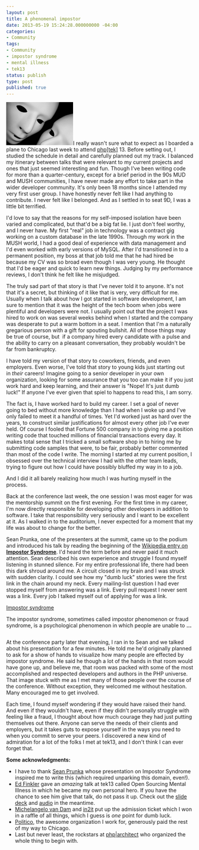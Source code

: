 ```yaml
---
layout: post
title: A phenomenal impostor
date: 2013-05-19 15:24:28.000000000 -04:00
categories:
- Community
tags:
- Community
- impostor syndrome
- mental illness
- tek13
status: publish
type: post
published: true
---
```

<p><a href="http://www.tembies.com/wp-content/uploads/2013/05/108664273_4f3fbca066_z1-e1368985485374.jpg"><img class=" wp-image-24 alignright" alt="108664273_4f3fbca066_z" src="assets/108664273_4f3fbca066_z1-e1368985485374-300x193.jpg" width="180" height="116" /></a>I really wasn't sure what to expect as I boarded a plane to Chicago last week to attend <a title="php[tek] 13" href="http://tek.phparch.com" target="_blank">php[tek]</a> 13. Before setting out, I studied the schedule in detail and carefully planned out my track. I balanced my itinerary between talks that were relevant to my current projects and ones that just seemed interesting and fun. Though I've been writing code for more than a quarter-century, except for a brief period in the 90s MUD and MUSH communities, I have never made any effort to take part in the wider developer community. It's only been 18 months since I attended my very first user group. I have honestly never felt like I had anything to contribute. I never felt like I belonged. And as I settled in to seat 9D, I was a little bit terrified.</p>
<p>I'd love to say that the reasons for my self-imposed isolation have been varied and complicated, but that'd be a big fat lie. I just don't feel worthy, and I never have. My first "real" job in technology was a contract gig working on a custom database in the late 1990s. Through my work in the MUSH world, I had a good deal of experience with data management and I'd even worked with early versions of MySQL. After I'd transitioned in to a permanent position, my boss at that job told me that he had hired be because my CV was so broad even though I was very young. He thought that I'd be eager and quick to learn new things. Judging by my performance reviews, I don't think he felt like he misjudged.</p>
<p>The truly sad part of that story is that I've never told it to anyone. It's not that it's a secret, but thinking of it like that is very, very difficult for me. Usually when I talk about how I got started in software development, I am sure to mention that it was the height of the tech boom when jobs were plentiful and developers were not. I usually point out that the project I was hired to work on was several weeks behind when I started and the company was desperate to put a warm bottom in a seat. I mention that I'm a naturally gregarious person with a gift for spouting bullshit. All of those things may be true of course, but  if a company hired every candidate with a pulse and the ability to carry on a pleasant conversation, they probably wouldn't be far from bankruptcy.</p>
<p>I have told my version of that story to coworkers, friends, and even employers. Even worse, I've told that story to young kids just starting out in <em>their </em>careers! Imagine going to a senior developer in your own organization, looking for some assurance that you too can make it if you just work hard and keep learning, and their answer is "Nope! It's just dumb luck!" If anyone I've ever given that spiel to happens to read this, I am sorry.</p>
<p>The fact is, I have worked hard to build my career. I set a goal of never going to bed without more knowledge than I had when I woke up and I've only failed to meet it a handful of times. Yet I'd worked just as hard over the years, to construct similar justifications for almost every other job I've ever held. Of course I fooled that Fortune 500 company in to giving me a position writing code that touched millions of financial transactions every day. It makes total sense that I tricked a small software shop in to hiring me by submitting code samples that were, to be fair, probably better commented than most of the code I write. The morning I started at my current position, I obsessed over the technical interview I had with the other team leads, trying to figure out how I could have possibly bluffed my way in to a job.</p>
<p>And I did it all barely realizing how much I was hurting myself in the process.</p>
<p>Back at the conference last week, the one session I was most eager for was the mentorship summit on the first evening. For the first time in my career, I'm now directly responsible for developing other developers in addition to software. I take that responsibility very seriously and I want to be excellent at it. As I walked in to the auditorium, I never expected for a moment that my life was about to change for the better.</p>
<p>Sean Prunka, one of the presenters at the summit, came up to the podium and introduced his talk by reading the beginning of the <a title="Wikipedia: Impostor Syndrome" href="http://en.wikipedia.org/wiki/Impostor_syndrome" target="_blank">Wikipedia entry on <strong>Impostor Syndrome</strong></a>. I'd heard the term before and never paid it much attention. Sean described his own experience and struggle I found myself listening in stunned silence. For my entire professional life, there had been this dark shroud around me. A circuit closed in my brain and I was struck with sudden clarity. I could see how my "dumb luck" stories were the first link in the chain around my neck. Every mailing-list question I had ever stopped myself from answering was a link. Every pull request I never sent was a link. Every job I talked myself out of applying for was a link.</p>
<div class="sq_wiki_content"><a class="sq_wiki" id="w_0" title="Impostor syndrome" href="http://en.wikipedia.org/wiki/Impostor_syndrome">Impostor syndrome</a></p>
<div class="sq_wiki_text">The <span class="searchmatch">impostor</span> <span class="searchmatch">syndrome</span>, sometimes called <span class="searchmatch">impostor</span> phenomenon or fraud <span class="searchmatch">syndrome</span>, is a psychological phenomenon in which people are unable to <b>...</b></div>
</div>
<div style="margin-bottom: 2em;"><span style="display: none;">.</span></div>
<p>At the conference party later that evening, I ran in to Sean and we talked about his presentation for a few minutes. He told me he'd originally planned to ask for a show of hands to visualize how many people are effected by impostor syndrome. He said he though a lot of the hands in that room would have gone up, and believe me, that room was packed with some of the most accomplished and respected developers and authors in the PHP universe. That image stuck with me as I met many of those people over the course of the conference. Without exception, they welcomed me without hesitation. Many encouraged me to get involved.</p>
<p>Each time, I found myself wondering if they would have raised their hand. And even if they wouldn't have, even if they didn't personally struggle with feeling like a fraud, I thought about how much courage they had just putting themselves out there. Anyone can serve the needs of their clients and employers, but it takes guts to expose yourself in the ways you need to when you commit to serve your peers. I discovered a new kind of admiration for a lot of the folks I met at tek13, and I don't think I can ever forget that.</p>
<p><strong>Some acknowledgments:</strong></p>
<div>
<ul>
<li>I have to thank <a title="Twitter: Sean Prunka" href="https://twitter.com/sprunka" target="_blank">Sean Prunka</a> whose presentation on Impostor Syndrome inspired me to write this (which required unparking this domain, even!).</li>
<li><a title="Twitter: Ed Finkler" href="https://twitter.com/funkatron" target="_blank">Ed Finkler</a> gave an <em>amazing</em> talk at tek13 called Open Sourcing Mental Illness in which he became my own personal hero. If you have the chance to see him give that talk, do not pass it up. Check out the <a title="Open Sourcing Mental Illness" href="https://speakerdeck.com/funkatron/open-sourcing-mental-illness" target="_blank">slide deck</a> and <a title="Open Sourcing Mental Illness" href="http://funkatron.com/content/Open-Sourcing-Mental-Illness_tek13.mp3" target="_blank">audio</a> in the meantime.</li>
<li><a href="https://twitter.com/dragonbe" target="_blank">Michelangelo van Dam</a> and <a href="http://in2it.be/" target="_blank">in2it</a> put up the admission ticket which I won in a raffle of all things, which I guess is <em>one</em> point for dumb luck.</li>
<li><a title="Politico" href="http://www.politico.com" target="_blank">Politico</a>, the awesome organization I work for, generously paid the rest of my way to Chicago.</li>
<li>Last but never least, the rockstars at <a title="php|architect" href="http://www.phparch.com" target="_blank">php|architect</a> who organized the whole thing to begin with.</li>
</ul>
</div>
